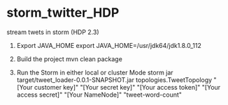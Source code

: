 # storm_twitter_HDP
stream twets in storm (HDP 2.3)

1. Export JAVA_HOME
export JAVA_HOME=/usr/jdk64/jdk1.8.0_112

2. Build the project
mvn clean package

3. Run the Storm in either local or cluster Mode
storm jar target/tweet_loader-0.0.1-SNAPSHOT.jar  topologies.TweetTopology "[Your customer key]" "[Your secret key]" "[Your access token]" "[Your access secret]" "[Your NameNode]" "tweet-word-count"
